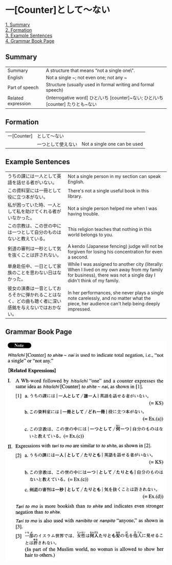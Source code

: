 # 一[Counter]として～ない

[1. Summary](#summary)<br>
[2. Formation](#formation)<br>
[3. Example Sentences](#example-sentences)<br>
[4. Grammar Book Page](#grammar-book-page)<br>


## Summary

<table><tr>   <td>Summary</td>   <td>A structure that means “not a single one\".</td></tr><tr>   <td>English</td>   <td>Not a single ~; not even one; not any ~</td></tr><tr>   <td>Part of speech</td>   <td>Structure (usually used in formal writing and formal speech)</td></tr><tr>   <td>Related expression</td>   <td>{Interrogative word] ひと/いち [counter]~ない; ひと/いち [counter] たりとも~ない</td></tr></table>

## Formation

<table class="table"><tbody><tr class="tr head"><td class="td"><span class="concept">一</span><span class="bold">[Counter]</span></td><td class="td"><span class="concept">として</span><span>～</span><span class="concept">ない</span></td><td class="td"></td></tr><tr class="tr"><td class="td"></td><td class="td"><span class="concept">一つとして</span><span>使え</span><span class="concept">ない</span></td><td class="td"><span>Not a single one can be used</span></td></tr></tbody></table>

## Example Sentences

<table><tr>   <td>うちの課には一人として英語を話せる者がいない。</td>   <td>Not a single person in my section can speak English.</td></tr><tr>   <td>この資料室には一冊として役に立つ本がない。</td>   <td>There's not a single useful book in this library.</td></tr><tr>   <td>私が困っていた時、一人として私を助けてくれる者がいなかった。</td>   <td>Not a single person helped me when I was having trouble.</td></tr><tr>   <td>この宗教は、この世の中には一つとして自分のものはないと教えている。</td>   <td>This religion teaches that nothing in this world belongs to you.</td></tr><tr>   <td>剣道の審判は一秒として気を抜くことは許されない。</td>   <td>A kendo (Japanese fencing) judge will not be forgiven for losing his concentration for even a second.</td></tr><tr>   <td>単身赴任中、一日として家族のことを思わない日はなかった。</td>   <td>While I was assigned to another city (literally: When I lived on my own away from my family for business), there was not a single day I didn't think of my family.</td></tr><tr>   <td>彼女の演奏は一音としておろそかに弾かれることはなく、どの曲も聴く者に深い感銘を与えないではおかない。</td>   <td>In her performances, she never plays a single note carelessly, and no matter what the piece, her audience can't help being deeply impressed.</td></tr></table>

## Grammar Book Page

![](../img/Advanced一Counterとして～ない.png)

